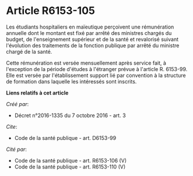 # Article R6153-105

Les étudiants hospitaliers en maïeutique perçoivent une rémunération annuelle dont le montant est fixé par arrêté des
ministres chargés du budget, de l'enseignement supérieur et de la santé et revalorisé suivant l'évolution des traitements de
la fonction publique par arrêté du ministre chargé de la santé. 

Cette rémunération est versée mensuellement après service fait, à l'exception de la période d'études à l'étranger prévue à
l'article R. 6153-99. Elle est versée par l'établissement support lié par convention à la structure de formation dans
laquelle les intéressés sont inscrits.

**Liens relatifs à cet article**

_Créé par_:

  - Décret n°2016-1335 du 7 octobre 2016 - art. 3

_Cite_:

  - Code de la santé publique - art. D6153-99

_Cité par_:

  - Code de la santé publique - art. R6153-106 (V)
  - Code de la santé publique - art. R6153-110 (V)
